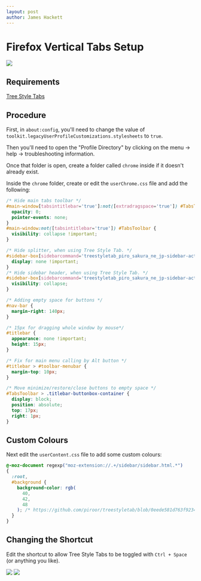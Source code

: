 ```yaml
---
layout: post
author: James Hackett
---
```


# Firefox Vertical Tabs Setup

![](https://i.dbyte.xyz/firefox_Zah1kN9Ax.png)

## Requirements

[Tree Style Tabs](https://addons.mozilla.org/en-US/firefox/addon/tree-style-tab/)

## Procedure

First, in `about:config`, you'll need to change the value of `toolkit.legacyUserProfileCustomizations.stylesheets` to `true`.

Then you'll need to open the "Profile Directory" by clicking on the menu -> help -> troubleshooting information.

Once that folder is open, create a folder called `chrome` inside if it doesn't already exist.

Inside the `chrome` folder, create or edit the `userChrome.css` file and add the following:

```css
/* Hide main tabs toolbar */
#main-window[tabsintitlebar='true']:not([extradragspace='true']) #TabsToolbar > .toolbar-items {
  opacity: 0;
  pointer-events: none;
}
#main-window:not([tabsintitlebar='true']) #TabsToolbar {
  visibility: collapse !important;
}

/* Hide splitter, when using Tree Style Tab. */
#sidebar-box[sidebarcommand='treestyletab_piro_sakura_ne_jp-sidebar-action'] + #sidebar-splitter {
  display: none !important;
}
/* Hide sidebar header, when using Tree Style Tab. */
#sidebar-box[sidebarcommand='treestyletab_piro_sakura_ne_jp-sidebar-action'] #sidebar-header {
  visibility: collapse;
}

/* Adding empty space for buttons */
#nav-bar {
  margin-right: 140px;
}

/* 15px for dragging whole window by mouse*/
#titlebar {
  appearance: none !important;
  height: 15px;
}

/* Fix for main menu calling by Alt button */
#titlebar > #toolbar-menubar {
  margin-top: 10px;
}

/* Move minimize/restore/close buttons to empty space */
#TabsToolbar > .titlebar-buttonbox-container {
  display: block;
  position: absolute;
  top: 17px;
  right: 1px;
}
```

## Custom Colours

Next edit the `userContent.css` file to add some custom colours:

```css
@-moz-document regexp("moz-extension://.+/sidebar/sidebar.html.*")
{
  :root,
  #background {
    background-color: rgb(
      40,
      42,
      48
    ); /* https://github.com/piroor/treestyletab/blob/0eede581d763f92344fe64b1c042839f3b8ca955/webextensions/resources/ui-color.css#L198 */
  }
}
```

## Changing the Shortcut

Edit the shortcut to allow Tree Style Tabs to be toggled with `Ctrl + Space` (or anything you like).

![](https://i.dbyte.xyz/firefox_8qipDP5Fl.png)
![](https://i.dbyte.xyz/firefox_t1OOU1Mkb.png)
